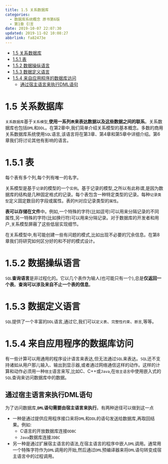 ```yaml
---
title: 1.5 关系数据库
categories: 
  - 数据库系统概念 原书第6版
  - 第1章 引言
date: 2019-10-07 22:07:30
updated: 2019-11-02 10:08:27
abbrlink: fa82473e
---
```

- [1.5 关系数据库](/ReadingNotes/fa82473e/#1-5-关系数据库)
- [1.5.1 表](/ReadingNotes/fa82473e/#1-5-1-表)
- [1.5.2 数据操纵语言](/ReadingNotes/fa82473e/#1-5-2-数据操纵语言)
- [1.5.3 数据定义语言](/ReadingNotes/fa82473e/#1-5-3-数据定义语言)
- [1.5.4 来自应用程序的数据库访问](/ReadingNotes/fa82473e/#1-5-4-来自应用程序的数据库访问)
    - [通过宿主语言来执行DML语句](/ReadingNotes/fa82473e/#通过宿主语言来执行DML语句)

<!--more-->
<script src="https://cdn.bootcss.com/jquery/3.4.0/jquery.slim.min.js"></script>
<script>$(document).ready(function () {$(".post-body > ul:nth-child(1)").hide();});</script>

<!--end-->
<!--SSTStart-->
# 1.5 关系数据库 #
`关系数据库`基于`关系模型`,**使用一系列`表`来表达数据以及这些数据之间的联系**。关系数据库也包括`DML`和`DDL`。在第2章中,我们简单介绍关系模型的基本概念。多数的商用关系数据库系统使用`SQL`语言,该语言将在第3章、第4章和第5章中详细介绍。第6章我们将讨论其他有影响的语言。
# 1.5.1 表 #
每个表有多个列,每个列有唯一的名字。

关系模型是基于`记录`的模型的一个`实例`。基于记录的模型,之所以有此称谓,是因为数据库的结构是几种固定格式的记录。每个表包含一种特定类型的记录。每种`记录类型`定义固定数目的字段或属性。表的`列`对应记录类型的`属性`。

**表可以存储在文件**中。例如,一个特殊的字符(比如逗号)可以用来分隔记录的不同属性,另一特殊的字符(比如换行符)可以用来分隔记录。对于数据库的开发者和用户,关系模型屏蔽了这些低层实现细节。

在关系模型中,有可能创建一些有问题的模式,比如出现不必要的冗余信息。在第8章我们将研究如何区分好的和不好的模式设计。
# 1.5.2 数据操纵语言 #
`SQL`**查询语言**是非过程化的。它以几个表作为输人(也可能只有一个),总是**仅返回一个表**。**查询可以涉及来自不止一个表的信息**。
# 1.5.3 数据定义语言 #
`SQL`提供了一个丰富的`DDL`语言,通过它,我们可以`定义表`、`完整性约束`、`断言`,等等。
# 1.5.4 来自应用程序的数据库访问 #
有一些计算可以用通用的程序设计语言来表达,但无法通过`SQL`来表达。`SQL`还不支持诸如从用户那儿输入、输出到显示器,或者通过网络通信这样的动作。这样的计算和动作必须用一种`宿主`语言来写,比如C、C++或`Java`,在`宿主语言`中使用嵌入式的`SQL`查询来访问数据库中的数据。
## 通过宿主语言来执行DML语句 ##
为了访问数据库,**`DML`语句需要由宿主语言来执行**。有两种途径可以做到这一点
- 一种是通过提供应用程序接口来将`DML`和`DDL`的语句发送给数据库,再取回结果。例如:
    - C语言的开放数据库连接`ODBC`
    - `Java`数据库连接`JDBC`
- 另一种是通过扩展宿主语言的语法,在宿主语言的程序中嵌人`DML`调用。通常用一个特殊字符作为`DML`调用的开始,然后通过`DML`预编译器来将`DML`语句转变成宿主语言中的过程调用。
<!--SSTStop-->

